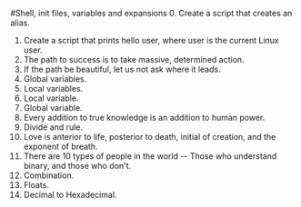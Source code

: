 #Shell, init files, variables and expansions
0. Create a script that creates an alias.
1. Create a script that prints hello user, where user is the current Linux user.
2. The path to success is to take massive, determined action.
3. If the path be beautiful, let us not ask where it leads.
4. Global variables.
5. Local variables.
6. Local variable.
7. Global variable.
8. Every addition to true knowledge is an addition to human power.
9. Divide and rule.
10. Love is anterior to life, posterior to death, initial of creation, and the exponent of breath.
11. There are 10 types of people in the world -- Those who understand binary, and those who don't.
12. Combination.
13. Floats.
14. Decimal to Hexadecimal.
